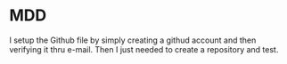 MDD
===
I setup the Github file by simply creating a githud account and then verifying it thru e-mail. 
Then I just needed to create a repository and test.
